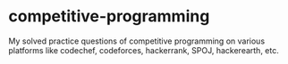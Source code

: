 # competitive-programming
My solved practice questions of competitive programming on various platforms like codechef, codeforces, hackerrank, SPOJ, hackerearth, etc.
